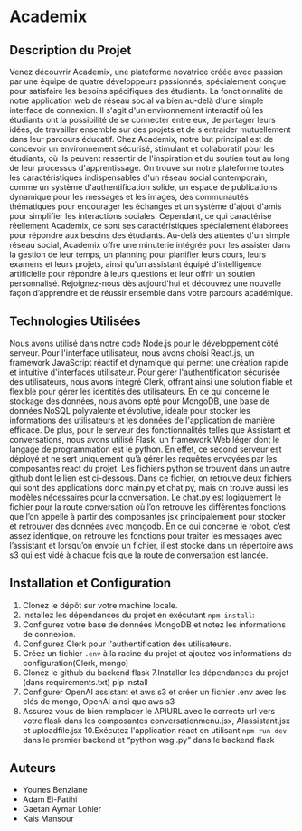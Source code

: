 # Academix
 
## Description du Projet
 
Venez découvrir Academix, une plateforme novatrice créée avec passion par une équipe de quatre développeurs passionnés, spécialement conçue pour satisfaire les besoins spécifiques des étudiants. La fonctionnalité de notre application web de réseau social va bien au-delà d'une simple interface de connexion. Il s'agit d'un environnement interactif où les étudiants ont la possibilité de se connecter entre eux, de partager leurs idées, de travailler ensemble sur des projets et de s'entraider mutuellement dans leur parcours éducatif. Chez Academix, notre but principal est de concevoir un environnement sécurisé, stimulant et collaboratif pour les étudiants, où ils peuvent ressentir de l'inspiration et du soutien tout au long de leur processus d'apprentissage. On trouve sur notre plateforme toutes les caractéristiques indispensables d'un réseau social contemporain, comme un système d'authentification solide, un espace de publications dynamique pour les messages et les images, des communautés thématiques pour encourager les échanges et un système d'ajout d'amis pour simplifier les interactions sociales. Cependant, ce qui caractérise réellement Academix, ce sont ses caractéristiques spécialement élaborées pour répondre aux besoins des étudiants. Au-delà des attentes d'un simple réseau social, Academix offre une minuterie intégrée pour les assister dans la gestion de leur temps, un planning pour planifier leurs cours, leurs examens et leurs projets, ainsi qu'un assistant équipé d'intelligence artificielle pour répondre à leurs questions et leur offrir un soutien personnalisé. Rejoignez-nous dès aujourd'hui et découvrez une nouvelle façon d’apprendre et de réussir ensemble dans votre parcours académique.
 
## Technologies Utilisées
 
Nous avons utilisé dans notre code Node.js pour le développement côté serveur. Pour l'interface utilisateur, nous avons choisi React.js, un framework JavaScript réactif et dynamique qui permet une création rapide et intuitive d'interfaces utilisateur. Pour gérer l'authentification sécurisée des utilisateurs, nous avons intégré Clerk, offrant ainsi une solution fiable et flexible pour gérer les identités des utilisateurs. En ce qui concerne le stockage des données, nous avons opté pour MongoDB, une base de données NoSQL polyvalente et évolutive, idéale pour stocker les informations des utilisateurs et les données de l'application de manière efficace. De plus, pour le serveur des fonctionnalités telles que Assistant et conversations, nous avons utilisé Flask, un framework Web léger dont le langage de programmation est le python. En effet, ce second serveur est déployé et ne sert uniquement qu’à gérer les requêtes envoyées par les composantes react du projet. Les fichiers python se trouvent dans un autre github dont le lien est ci-dessous. Dans ce fichier, on retrouve deux fichiers qui sont des applications donc main.py et chat.py, mais on trouve aussi les modèles nécessaires pour la conversation. Le chat.py est logiquement le fichier pour la route conversation où l’on retrouve les différentes fonctions que l’on appelle à partir des composantes jsx principalement pour stocker et retrouver des données avec mongodb. En ce qui concerne le robot, c’est assez identique, on retrouve les fonctions pour traiter les messages avec l’assistant et lorsqu’on envoie un fichier, il est stocké dans un répertoire aws s3 qui est vidé à chaque fois que la route de conversation est lancée. 
 
## Installation et Configuration
 
1. Clonez le dépôt sur votre machine locale.
2. Installez les dépendances du projet en exécutant `npm install`:
3. Configurez votre base de données MongoDB et notez les informations de connexion.
4. Configurez Clerk pour l'authentification des utilisateurs.
5. Créez un fichier `.env` à la racine du projet et ajoutez vos informations de configuration(Clerk, mongo) 
6. Clonez le github du backend flask
7.Installer les dépendances du projet (dans requirements.txt) pip install 
8. Configurer OpenAI assistant et aws s3  et créer un fichier .env avec les clés de mongo, OpenAI ainsi que aws s3
9. Assurez vous de bien remplacer le APIURL avec le correcte url vers votre flask dans les composantes conversationmenu.jsx, AIassistant.jsx et uploadfile.jsx
10.Exécutez l'application réact en utilisant `npm run dev` dans le premier backend et “python wsgi.py” dans le backend flask
 
 
 
## Auteurs
 
- Younes Benziane
- Adam El-Fatihi
- Gaetan Aymar Lohier
- Kais Mansour

